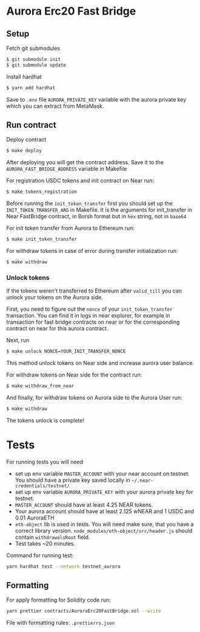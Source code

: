 # Aurora Erc20 Fast Bridge
## Setup
Fetch git submodules
```bash
$ git submodule init
$ git submodule update
```

Install hardhat
```bash
$ yarn add hardhat
```
Save to `.env` file `AURORA_PRIVATE_KEY` variable with the aurora private key which you
can extract from MetaMask.

## Run contract
Deploy contract
```bash
$ make deploy
```
After deploying you will get the contract address. Save it to the `AURORA_FAST_BRIDGE_ADDRESS` variable in Makefile


For registration USDC tokens and init contract on Near run:
```bash
$ make tokens_registration
```

Before running the `init_token_transfer` first you should set up the `INIT_TOKEN_TRANSFER_ARG` in Makefile.
It is the arguments for init_transfer in Near FastBridge contract, in Borsh format but in `hex` string, not in `base64` 

For init token transfer from Aurora to Ethereum run:
```bash
$ make init_token_transfer
``` 

For withdraw tokens in case of error during transfer initialization run:
```bash
$ make withdraw
```

### Unlock tokens
If the tokens weren't transferred to Ethereum after `valid_till` you can
unlock your tokens on the Aurora side.

First, you need to figure out the `nonce` of your `init_token_transfer` transaction. You
can find it in logs in near explorer, for example in transaction
for fast bridge contracts on near or for the corresponding
contract on near for this aurora contract.

Next, run
```bash
$ make unlock NONCE=YOUR_INIT_TRANSFER_NONCE
```
This method unlock tokens on Near side and increase aurora user balance.


For withdraw tokens on Near side for the contract run:
```bash
$ make withdraw_from_near
```

And finally, for withdraw tokens on Aurora side to the Aurora User run:
```bash
$ make withdraw
```

The tokens unlock is complete!

# Tests
For running tests you will need
* set up env variable `MASTER_ACCOUNT` with your near account on testnet. You should have a private key saved locally in `~/.near-credentials/testnet/`
* set up env variable `AURORA_PRIVATE_KEY` with your aurora private key for testnet.
* `MASTER_ACCOUNT` should have at least 4.25 NEAR tokens.
* Your aurora account should have at least 2.125 wNEAR and 1 USDC and 0.01 AuroraETH
* `eth-object` lib is used in tests. You will need make sure, that you have a correct library version. `node_modules/eth-object/src/header.js` should contain `withdrawalsRoot` field.
* Test takes ~20 minutes.

Command for running test: 
```bash
yarn hardhat test --network testnet_aurora
```

## Formatting
For apply formatting for Solidity code run:
```bash
yarn prettier contracts/AuroraErc20FastBridge.sol --write
```

File with formatting rules: `.prettierrs.json`